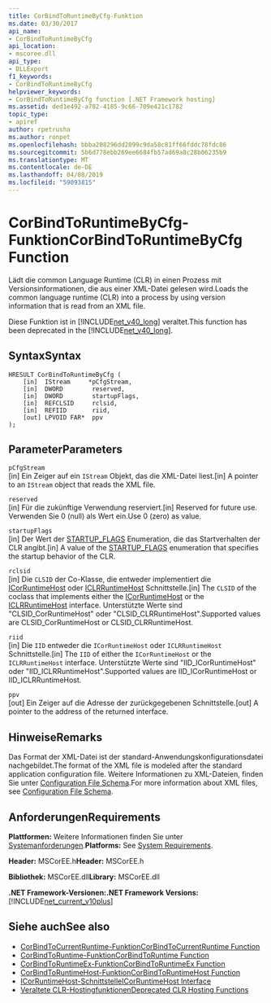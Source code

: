 ```yaml
---
title: CorBindToRuntimeByCfg-Funktion
ms.date: 03/30/2017
api_name:
- CorBindToRuntimeByCfg
api_location:
- mscoree.dll
api_type:
- DLLExport
f1_keywords:
- CorBindToRuntimeByCfg
helpviewer_keywords:
- CorBindToRuntimeByCfg function [.NET Framework hosting]
ms.assetid: ded1e492-a782-4185-9c66-709e421c1782
topic_type:
- apiref
author: rpetrusha
ms.author: ronpet
ms.openlocfilehash: bbba208296dd2099c9da58c81ff66fddc78fdc86
ms.sourcegitcommit: 5b6d778ebb269ee6684fb57ad69a8c28b06235b9
ms.translationtype: MT
ms.contentlocale: de-DE
ms.lasthandoff: 04/08/2019
ms.locfileid: "59093815"
---
```

# <a name="corbindtoruntimebycfg-function"></a><span data-ttu-id="890d7-102">CorBindToRuntimeByCfg-Funktion</span><span class="sxs-lookup"><span data-stu-id="890d7-102">CorBindToRuntimeByCfg Function</span></span>
<span data-ttu-id="890d7-103">Lädt die common Language Runtime (CLR) in einen Prozess mit Versionsinformationen, die aus einer XML-Datei gelesen wird.</span><span class="sxs-lookup"><span data-stu-id="890d7-103">Loads the common language runtime (CLR) into a process by using version information that is read from an XML file.</span></span>  
  
 <span data-ttu-id="890d7-104">Diese Funktion ist in [!INCLUDE[net_v40_long](../../../../includes/net-v40-long-md.md)] veraltet.</span><span class="sxs-lookup"><span data-stu-id="890d7-104">This function has been deprecated in the [!INCLUDE[net_v40_long](../../../../includes/net-v40-long-md.md)].</span></span>  
  
## <a name="syntax"></a><span data-ttu-id="890d7-105">Syntax</span><span class="sxs-lookup"><span data-stu-id="890d7-105">Syntax</span></span>  
  
```  
HRESULT CorBindToRuntimeByCfg (  
    [in]  IStream     *pCfgStream,  
    [in]  DWORD        reserved,  
    [in]  DWORD        startupFlags,  
    [in]  REFCLSID     rclsid,  
    [in]  REFIID       riid,   
    [out] LPVOID FAR*  ppv  
);  
```  
  
## <a name="parameters"></a><span data-ttu-id="890d7-106">Parameter</span><span class="sxs-lookup"><span data-stu-id="890d7-106">Parameters</span></span>  
 `pCfgStream`  
 <span data-ttu-id="890d7-107">[in] Ein Zeiger auf ein `IStream` Objekt, das die XML-Datei liest.</span><span class="sxs-lookup"><span data-stu-id="890d7-107">[in] A pointer to an `IStream` object that reads the XML file.</span></span>  
  
 `reserved`  
 <span data-ttu-id="890d7-108">[in] Für die zukünftige Verwendung reserviert.</span><span class="sxs-lookup"><span data-stu-id="890d7-108">[in] Reserved for future use.</span></span> <span data-ttu-id="890d7-109">Verwenden Sie 0 (null) als Wert ein.</span><span class="sxs-lookup"><span data-stu-id="890d7-109">Use 0 (zero) as value.</span></span>  
  
 `startupFlags`  
 <span data-ttu-id="890d7-110">[in] Der Wert der [STARTUP_FLAGS](../../../../docs/framework/unmanaged-api/hosting/startup-flags-enumeration.md) Enumeration, die das Startverhalten der CLR angibt.</span><span class="sxs-lookup"><span data-stu-id="890d7-110">[in] A value of the [STARTUP_FLAGS](../../../../docs/framework/unmanaged-api/hosting/startup-flags-enumeration.md) enumeration that specifies the startup behavior of the CLR.</span></span>  
  
 `rclsid`  
 <span data-ttu-id="890d7-111">[in] Die `CLSID` der Co-Klasse, die entweder implementiert die [ICorRuntimeHost](../../../../docs/framework/unmanaged-api/hosting/icorruntimehost-interface.md) oder [ICLRRuntimeHost](../../../../docs/framework/unmanaged-api/hosting/iclrruntimehost-interface.md) Schnittstelle.</span><span class="sxs-lookup"><span data-stu-id="890d7-111">[in] The `CLSID` of the coclass that implements either the [ICorRuntimeHost](../../../../docs/framework/unmanaged-api/hosting/icorruntimehost-interface.md) or the [ICLRRuntimeHost](../../../../docs/framework/unmanaged-api/hosting/iclrruntimehost-interface.md) interface.</span></span> <span data-ttu-id="890d7-112">Unterstützte Werte sind "CLSID_CorRuntimeHost" oder "CLSID_CLRRuntimeHost".</span><span class="sxs-lookup"><span data-stu-id="890d7-112">Supported values are CLSID_CorRuntimeHost or CLSID_CLRRuntimeHost.</span></span>  
  
 `riid`  
 <span data-ttu-id="890d7-113">[in] Die `IID` entweder die `ICorRuntimeHost` oder `ICLRRuntimeHost` Schnittstelle.</span><span class="sxs-lookup"><span data-stu-id="890d7-113">[in] The `IID` of either the `ICorRuntimeHost` or the `ICLRRuntimeHost` interface.</span></span> <span data-ttu-id="890d7-114">Unterstützte Werte sind "IID_ICorRuntimeHost" oder "IID_ICLRRuntimeHost".</span><span class="sxs-lookup"><span data-stu-id="890d7-114">Supported values are IID_ICorRuntimeHost or IID_ICLRRuntimeHost.</span></span>  
  
 `ppv`  
 <span data-ttu-id="890d7-115">[out] Ein Zeiger auf die Adresse der zurückgegebenen Schnittstelle.</span><span class="sxs-lookup"><span data-stu-id="890d7-115">[out] A pointer to the address of the returned interface.</span></span>  
  
## <a name="remarks"></a><span data-ttu-id="890d7-116">Hinweise</span><span class="sxs-lookup"><span data-stu-id="890d7-116">Remarks</span></span>  
 <span data-ttu-id="890d7-117">Das Format der XML-Datei ist der standard-Anwendungskonfigurationsdatei nachgebildet.</span><span class="sxs-lookup"><span data-stu-id="890d7-117">The format of the XML file is modeled after the standard application configuration file.</span></span> <span data-ttu-id="890d7-118">Weitere Informationen zu XML-Dateien, finden Sie unter [Configuration File Schema](../../../../docs/framework/configure-apps/file-schema/index.md).</span><span class="sxs-lookup"><span data-stu-id="890d7-118">For more information about XML files, see [Configuration File Schema](../../../../docs/framework/configure-apps/file-schema/index.md).</span></span>  
  
## <a name="requirements"></a><span data-ttu-id="890d7-119">Anforderungen</span><span class="sxs-lookup"><span data-stu-id="890d7-119">Requirements</span></span>  
 <span data-ttu-id="890d7-120">**Plattformen:** Weitere Informationen finden Sie unter [Systemanforderungen](../../../../docs/framework/get-started/system-requirements.md).</span><span class="sxs-lookup"><span data-stu-id="890d7-120">**Platforms:** See [System Requirements](../../../../docs/framework/get-started/system-requirements.md).</span></span>  
  
 <span data-ttu-id="890d7-121">**Header:** MSCorEE.h</span><span class="sxs-lookup"><span data-stu-id="890d7-121">**Header:** MSCorEE.h</span></span>  
  
 <span data-ttu-id="890d7-122">**Bibliothek:** MSCorEE.dll</span><span class="sxs-lookup"><span data-stu-id="890d7-122">**Library:** MSCorEE.dll</span></span>  
  
 **<span data-ttu-id="890d7-123">.NET Framework-Versionen:</span><span class="sxs-lookup"><span data-stu-id="890d7-123">.NET Framework Versions:</span></span>** [!INCLUDE[net_current_v10plus](../../../../includes/net-current-v10plus-md.md)]  
  
## <a name="see-also"></a><span data-ttu-id="890d7-124">Siehe auch</span><span class="sxs-lookup"><span data-stu-id="890d7-124">See also</span></span>

- [<span data-ttu-id="890d7-125">CorBindToCurrentRuntime-Funktion</span><span class="sxs-lookup"><span data-stu-id="890d7-125">CorBindToCurrentRuntime Function</span></span>](../../../../docs/framework/unmanaged-api/hosting/corbindtocurrentruntime-function.md)
- [<span data-ttu-id="890d7-126">CorBindToRuntime-Funktion</span><span class="sxs-lookup"><span data-stu-id="890d7-126">CorBindToRuntime Function</span></span>](../../../../docs/framework/unmanaged-api/hosting/corbindtoruntime-function.md)
- [<span data-ttu-id="890d7-127">CorBindToRuntimeEx-Funktion</span><span class="sxs-lookup"><span data-stu-id="890d7-127">CorBindToRuntimeEx Function</span></span>](../../../../docs/framework/unmanaged-api/hosting/corbindtoruntimeex-function.md)
- [<span data-ttu-id="890d7-128">CorBindToRuntimeHost-Funktion</span><span class="sxs-lookup"><span data-stu-id="890d7-128">CorBindToRuntimeHost Function</span></span>](../../../../docs/framework/unmanaged-api/hosting/corbindtoruntimehost-function.md)
- [<span data-ttu-id="890d7-129">ICorRuntimeHost-Schnittstelle</span><span class="sxs-lookup"><span data-stu-id="890d7-129">ICorRuntimeHost Interface</span></span>](../../../../docs/framework/unmanaged-api/hosting/icorruntimehost-interface.md)
- [<span data-ttu-id="890d7-130">Veraltete CLR-Hostingfunktionen</span><span class="sxs-lookup"><span data-stu-id="890d7-130">Deprecated CLR Hosting Functions</span></span>](../../../../docs/framework/unmanaged-api/hosting/deprecated-clr-hosting-functions.md)
